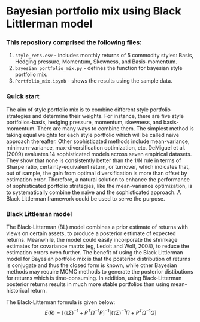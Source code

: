 # Bayesian portfolio mix using Black Littlerman model
### This repository comprised the following files:
1. `style_rets.csv` - includes monthly returns of 5 commodity styles: Basis, Hedging pressure, Momentum, Skewness, and Basis-momentum. 
2. `bayesian_portfolio_mix.py` - defines the function for bayesian style portfolio mix.
3. `Portfolio_mix.ipynb` - shows the results using the sample data.
### Quick start
The aim of style portfolio mix is to combine different style portfolio strategies and determine their weights. For instance, 
there are five style portfolios-basis, hedging pressure, momentum, skewness, and basis-momentum. There are many ways to 
combine them. The simplest method is taking equal weights for each style portfolio which will be called naive approach thereafter.
Other sophisticated methods include mean-variance, minimum-variance, max-diversification optimization, etc. DeMiguel et al. (2009)
evaluates 14 sophisticated models across seven empirical datasets. They show that none is consistently better than the  1/N rule in terms 
of Sharpe ratio, certainty-equivalent return, or turnover, which indicates that, out of sample, the gain from optimal diversification is 
more than offset by estimation error. Therefore, a natural solution to enhance the performance of sophisticated portfolio strategies, 
like the mean-variance optimization, is to systematically combine the naive and the sophisticated approach. A Black Littlerman
framework could be used to serve the purpose.

### Black Littleman model
The Black-Litterman (BL) model combines a prior estimate of returns with views on certain assets, to produce a posterior estimate of 
expected returns. Meanwhile, the model could easily incorporate the shrinkage estimates for covariance matrix (eg, Ledoit and Wolf, 2008),
to reduce the estimation errors even further. The benefit of using the Black Littlerman model for Bayesian portfolio mix is
that the posterior distribution of returns is conjugate and thus the closed form is known, while other Bayesian methods may require
MCMC methods to generate the posterior distibutions for returns which is time-consuming. In addition, using Black-Litterman posterior returns 
results in much more stable portfolios than using mean-historical return.

The Black-Litterman formula is given below:
$$E(R) = [(\tau \Sigma)^{-1}+P^T \Omega^{-1}P]^{-1}[(\tau \Sigma)^{-1}\Pi + P^T\Omega^{-1}Q]$$